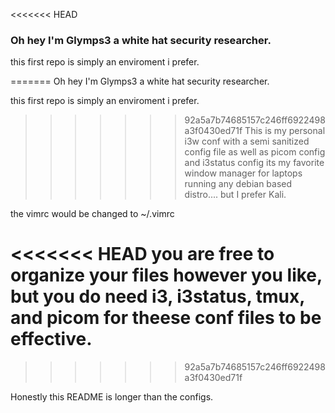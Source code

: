 

<<<<<<< HEAD
### Oh hey I'm Glymps3 a white hat security researcher.

this first repo is simply an enviroment i prefer.
 
=======
Oh hey I'm Glymps3 a white hat security researcher.

this first repo is simply an enviroment i prefer.



>>>>>>> 92a5a7b74685157c246ff6922498a3f0430ed71f
This is my personal i3w conf with a semi sanitized config file as well as 
picom config and i3status config its my favorite window manager for 
laptops running any debian based distro.... but I prefer Kali. 
 
the vimrc would be changed to ~/.vimrc

<<<<<<< HEAD
you are free to organize your files however you like,
but you do need i3, i3status, tmux, and picom for theese 
conf files to be effective.
=======
>>>>>>> 92a5a7b74685157c246ff6922498a3f0430ed71f
 
Honestly this README is longer than the configs.

